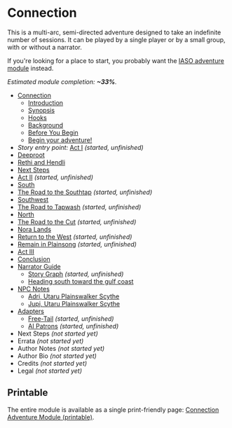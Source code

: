 # Connection

This is a multi-arc, semi-directed adventure designed to take an indefinite number of sessions.
It can be played by a single player or by a small group, with or without a narrator.

If you're looking for a place to start, you probably want the [IASO adventure module](../iaso) instead.

<!-- +template files story/connection web-table-of-contents -->

_Estimated module completion: **~33%**._

* [Connection](010-front-matter.md)
  * [Introduction](015-introduction.md)
  * [Synopsis](020-synopsis.md)
  * [Hooks](025-hooks.md)
  * [Background](030-background.md)
  * [Before You Begin](080-before-you-begin.md)
  * [Begin your adventure!](099-adventure.md)
* _Story entry point:_ [Act I](100-chapter-1.md) _(started, unfinished)_
* [Deeproot](180-deeproot.md)
* [Rethi and Hendli](181-executors.md)
* [Next Steps](182-next-steps.md)
* [Act II](200-chapter-2.md) _(started, unfinished)_
* [South](210-gulf-coast.md)
* [The Road to the Southtap](211-road-to-southtap.md) _(started, unfinished)_
* [Southwest](220-tenakth-lands.md)
* [The Road to Tapwash](221-to-tapwash.md) _(started, unfinished)_
* [North](230-banuk-lands.md)
* [The Road to the Cut](231-to-the-cut.md) _(started, unfinished)_
* [Nora Lands](240-west.md)
* [Return to the West](241-return-to-the-sacred-lands.md) _(started, unfinished)_
* [Remain in Plainsong](250-plainsong.md) _(started, unfinished)_
* [Act III](300-chapter-3.md)
* [Conclusion](799-conclusion.md)
* [Narrator Guide](800-narrator-guide.md)
  * [Story Graph](802-story-graph.md) _(started, unfinished)_
  * [Heading south toward the gulf coast](826-act2-south.md)
* [NPC Notes](840-npc-notes.md)
  * [Adri, Utaru Plainswalker Scythe](841-adri.md)
  * [Jupi, Utaru Plainswalker Scythe](845-jupi.md)
* [Adapters](850-adapters.md)
  * [Free-Tail](852-free-tail.md) _(started, unfinished)_
  * [AI Patrons](870-ai-patrons.md) _(started, unfinished)_
* Next Steps _(not started yet)_
* Errata _(not started yet)_
* Author Notes _(not started yet)_
* Author Bio _(not started yet)_
* Credits _(not started yet)_
* Legal _(not started yet)_

<!-- -template files story/connection web-table-of-contents -->

## Printable

The entire module is available as a single print-friendly page: [Connection Adventure Module (printable)](print.md).
